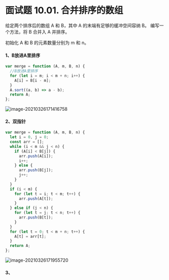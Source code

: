 # 面试题 10.01. 合并排序的数组

给定两个排序后的数组 A 和 B，其中 A 的末端有足够的缓冲空间容纳 B。 编写一个方法，将 B 合并入 A 并排序。

初始化 A 和 B 的元素数量分别为 m 和 n。

#### 1、B放进A里排序

```js
var merge = function (A, m, B, n) {
  //B放进A里排序
  for (let i = m; i < m + n; i++) {
    A[i] = B[i - m];
  }
  A.sort((a, b) => a - b);
  return A;
};
```

![image-20210326171416758](http://ruoruochen-img-bed.oss-cn-beijing.aliyuncs.com/img/image-20210326171416758.png)

#### 2、双指针

```js
var merge = function (A, m, B, n) {
  let i = 0, j = 0;
  const arr = [];
  while (i < m && j < n) {
    if (A[i] < B[j]) {
      arr.push(A[i]);
      i++;
    } else {
      arr.push(B[j]);
      j++;
    }
  }
  if (i < m) {
    for (let t = i; t < m; t++) {
      arr.push(A[t]);
    }
  } else if (j < n) {
    for (let t = j; t < n; t++) {
      arr.push(B[t]);
    }
  }
  for (let t = 0; t < m + n; t++) {
    A[t] = arr[t];
  }
  return A;
};
```

![image-20210326171955720](http://ruoruochen-img-bed.oss-cn-beijing.aliyuncs.com/img/image-20210326171955720.png)

#### 3、